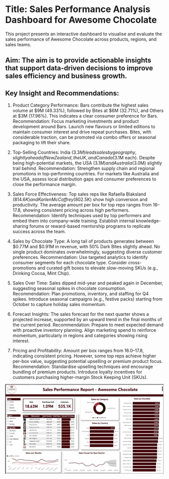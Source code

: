 # Title: Sales Performance Analysis Dashboard for Awesome Chocolate

This project presents an interactive dashboard to visualise and evaluate the sales performance of Awesome Chocolate across products, regions, and sales teams.

## Aim: The aim is to provide actionable insights that support data-driven decisions to improve sales efficiency and business growth.

## Key Insight and Recommendations: 
1. Product Category Performance: Bars contribute the highest sales volume at $9M (49.33%), followed by Bites at $6M (32.71%), and Others at $3M (17.96%). This indicates a clear consumer preference for Bars.
Recommendation: Focus marketing investments and product development around Bars. Launch new flavours or limited editions to maintain consumer interest and drive repeat purchases. Bites, with considerable traction, can be promoted via combo offers or seasonal packaging to lift their share.

2. Top-Selling Countries: India ($3.3M) leads sales by geography, slightly ahead of New Zealand, the UK, and Canada ($3.1M each). Despite being high-potential markets, the USA ($3.1M) and Australia ($3.0M) slightly trail behind.
Recommendation: Strengthen supply chain and regional promotions in top-performing countries. For markets like Australia and the USA, assess local distribution gaps and consumer preferences to close the performance margin.

3. Sales Force Effectiveness: Top sales reps like Rafaella Blaksland ($814.6K) and Karlen McCaffrey ($802.5K) show high conversion and productivity. The average amount per box for top reps ranges from $16–$17.8, showing consistent pricing across high performers.
Recommendation: Identify techniques used by top performers and embed them into company-wide training. Establish internal knowledge-sharing forums or reward-based mentorship programs to replicate success across the team.

4. Sales by Chocolate Type: A long tail of products generates between $0.77M and $0.91M in revenue, with 50% Dark Bites slightly ahead. No single product dominates overwhelmingly, suggesting diverse customer preferences.
Recommendation: Use targeted analytics to identify consumer segments for each chocolate type. Consider cross-promotions and curated gift boxes to elevate slow-moving SKUs (e.g., Drinking Cocoa, Mint Chip).

5. Sales Over Time: Sales dipped mid-year and peaked again in December, suggesting seasonal spikes in chocolate consumption.
Recommendation: Plan promotions, inventory, and staffing for Q4 spikes. Introduce seasonal campaigns (e.g., festive packs) starting from October to capture holiday sales momentum.

6. Forecast Insights: The sales forecast for the next quarter shows a projected increase, supported by an upward trend in the final months of the current period.
Recommendation: Prepare to meet expected demand with proactive inventory planning. Align marketing spend to reinforce momentum, particularly in regions and categories showing rising interest.

7. Pricing and Profitability: Amount per box ranges from $16.0–$17.8, indicating consistent pricing. However, some top reps achieve higher per-box value, suggesting potential upselling or premium product focus.
Recommendation: Standardise upselling techniques and encourage bundling of premium products. Introduce loyalty incentives for customers purchasing higher-margin Stock Keeping Unit (SKUs).

![snapshot](https://github.com/Emmaojo/Data-Analytics-Portfolio/blob/476391c4852730f5a930f482ce4704bd9ac9b074/Awesome%20Cholocate%20-%20Excel%20and%20Power%20BI/Awesome%20Chocolate%20Dashboard%20Img.jpg)
